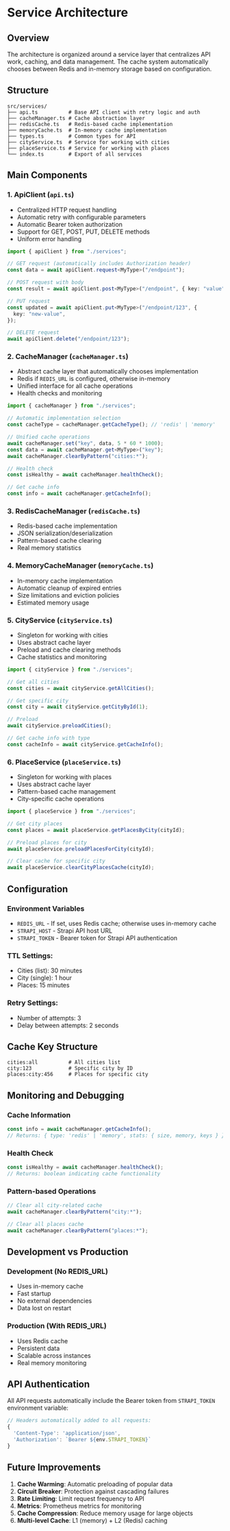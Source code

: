 # Service Architecture

## Overview

The architecture is organized around a service layer that centralizes API work, caching, and data management. The cache system automatically chooses between Redis and in-memory storage based on configuration.

## Structure

```
src/services/
├── api.ts          # Base API client with retry logic and auth
├── cacheManager.ts # Cache abstraction layer
├── redisCache.ts   # Redis-based cache implementation
├── memoryCache.ts  # In-memory cache implementation
├── types.ts        # Common types for API
├── cityService.ts  # Service for working with cities
├── placeService.ts # Service for working with places
└── index.ts        # Export of all services
```

## Main Components

### 1. ApiClient (`api.ts`)

- Centralized HTTP request handling
- Automatic retry with configurable parameters
- Automatic Bearer token authorization
- Support for GET, POST, PUT, DELETE methods
- Uniform error handling

```typescript
import { apiClient } from "./services";

// GET request (automatically includes Authorization header)
const data = await apiClient.request<MyType>("/endpoint");

// POST request with body
const result = await apiClient.post<MyType>("/endpoint", { key: "value" });

// PUT request
const updated = await apiClient.put<MyType>("/endpoint/123", {
  key: "new-value",
});

// DELETE request
await apiClient.delete("/endpoint/123");
```

### 2. CacheManager (`cacheManager.ts`)

- Abstract cache layer that automatically chooses implementation
- Redis if `REDIS_URL` is configured, otherwise in-memory
- Unified interface for all cache operations
- Health checks and monitoring

```typescript
import { cacheManager } from "./services";

// Automatic implementation selection
const cacheType = cacheManager.getCacheType(); // 'redis' | 'memory'

// Unified cache operations
await cacheManager.set("key", data, 5 * 60 * 1000);
const data = await cacheManager.get<MyType>("key");
await cacheManager.clearByPattern("cities:*");

// Health check
const isHealthy = await cacheManager.healthCheck();

// Get cache info
const info = await cacheManager.getCacheInfo();
```

### 3. RedisCacheManager (`redisCache.ts`)

- Redis-based cache implementation
- JSON serialization/deserialization
- Pattern-based cache clearing
- Real memory statistics

### 4. MemoryCacheManager (`memoryCache.ts`)

- In-memory cache implementation
- Automatic cleanup of expired entries
- Size limitations and eviction policies
- Estimated memory usage

### 5. CityService (`cityService.ts`)

- Singleton for working with cities
- Uses abstract cache layer
- Preload and cache clearing methods
- Cache statistics and monitoring

```typescript
import { cityService } from "./services";

// Get all cities
const cities = await cityService.getAllCities();

// Get specific city
const city = await cityService.getCityById(1);

// Preload
await cityService.preloadCities();

// Get cache info with type
const cacheInfo = await cityService.getCacheInfo();
```

### 6. PlaceService (`placeService.ts`)

- Singleton for working with places
- Uses abstract cache layer
- Pattern-based cache management
- City-specific cache operations

```typescript
import { placeService } from "./services";

// Get city places
const places = await placeService.getPlacesByCity(cityId);

// Preload places for city
await placeService.preloadPlacesForCity(cityId);

// Clear cache for specific city
await placeService.clearCityPlacesCache(cityId);
```

## Configuration

### Environment Variables

- `REDIS_URL` - If set, uses Redis cache; otherwise uses in-memory cache
- `STRAPI_HOST` - Strapi API host URL
- `STRAPI_TOKEN` - Bearer token for Strapi API authentication

### TTL Settings:

- Cities (list): 30 minutes
- City (single): 1 hour
- Places: 15 minutes

### Retry Settings:

- Number of attempts: 3
- Delay between attempts: 2 seconds

## Cache Key Structure

```
cities:all          # All cities list
city:123            # Specific city by ID
places:city:456     # Places for specific city
```

## Monitoring and Debugging

### Cache Information

```typescript
const info = await cacheManager.getCacheInfo();
// Returns: { type: 'redis' | 'memory', stats: { size, memory, keys } }
```

### Health Check

```typescript
const isHealthy = await cacheManager.healthCheck();
// Returns: boolean indicating cache functionality
```

### Pattern-based Operations

```typescript
// Clear all city-related cache
await cacheManager.clearByPattern("city:*");

// Clear all places cache
await cacheManager.clearByPattern("places:*");
```

## Development vs Production

### Development (No REDIS_URL)

- Uses in-memory cache
- Fast startup
- No external dependencies
- Data lost on restart

### Production (With REDIS_URL)

- Uses Redis cache
- Persistent data
- Scalable across instances
- Real memory monitoring

## API Authentication

All API requests automatically include the Bearer token from `STRAPI_TOKEN` environment variable:

```typescript
// Headers automatically added to all requests:
{
  'Content-Type': 'application/json',
  'Authorization': `Bearer ${env.STRAPI_TOKEN}`
}
```

## Future Improvements

1. **Cache Warming**: Automatic preloading of popular data
2. **Circuit Breaker**: Protection against cascading failures
3. **Rate Limiting**: Limit request frequency to API
4. **Metrics**: Prometheus metrics for monitoring
5. **Cache Compression**: Reduce memory usage for large objects
6. **Multi-level Cache**: L1 (memory) + L2 (Redis) caching
